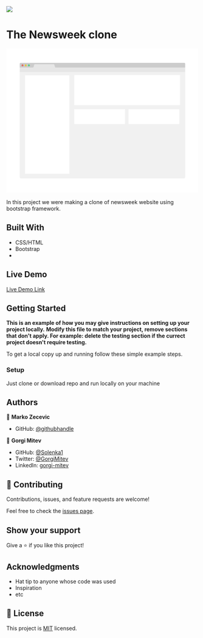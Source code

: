 ![](https://img.shields.io/badge/myapp-blueviolet)

# The Newsweek clone

![screenshot](./app_screenshot.png)

In this project we were making a clone of newsweek website using bootstrap framework.

## Built With

- CSS/HTML
- Bootstrap
-

## Live Demo

[Live Demo Link](https://quirky-hypatia-a60de6.netlify.app/)

## Getting Started

**This is an example of how you may give instructions on setting up your project locally.**
**Modify this file to match your project, remove sections that don't apply. For example: delete the testing section if the currect project doesn't require testing.**

To get a local copy up and running follow these simple example steps.

### Setup

Just clone or download repo and run locally on your machine

## Authors

👤 **Marko Zecevic**

- GitHub: [@githubhandle](https://github.com/MarkoNS1990)

👤 **Gorgi Mitev**

- GitHub: [@Solenka1](https://github.com/Solenka1)
- Twitter: [@GorgiMitev](https://twitter.com/GorgiMitev)
- LinkedIn: [gorgi-mitev](https://www.linkedin.com/in/gorgi-mitev-a350311b8/)

## 🤝 Contributing

Contributions, issues, and feature requests are welcome!

Feel free to check the [issues page](issues/).

## Show your support

Give a ⭐️ if you like this project!

## Acknowledgments

- Hat tip to anyone whose code was used
- Inspiration
- etc

## 📝 License

This project is [MIT](lic.url) licensed.
